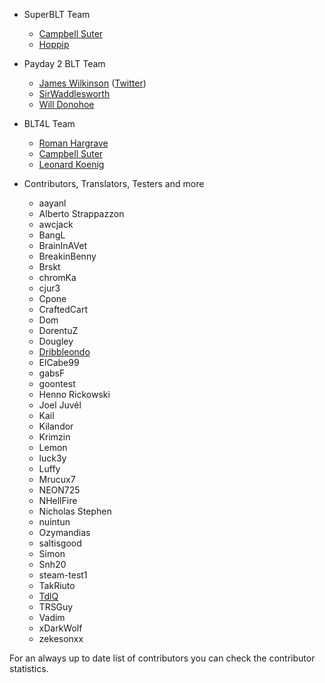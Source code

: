 -   SuperBLT Team

    -   [Campbell Suter](https://znix.xyz)
    -   [Hoppip](https://hoppip.at)

-   Payday 2 BLT Team

    -   [James Wilkinson](https://jameswilko.com/) ([Twitter](https://twitter.com/_JamesWilko))
    -   [SirWaddlesworth](https://genj.io/)
    -   [Will Donohoe](https://will.io/)

-   BLT4L Team

    -   [Roman Hargrave](https://github.com/RomanHargrave)
    -   [Campbell Suter](https://znix.xyz)
    -   [Leonard Koenig](https://github.com/LeonardKoenig)

-   Contributors, Translators, Testers and more
    -   aayanl
    -   Alberto Strappazzon
    -   awcjack
    -   BangL
    -   BrainInAVet
    -   BreakinBenny
    -   Brskt
    -   chromKa
    -   cjur3
    -   Cpone
    -   CraftedCart
    -   Dom
    -   DorentuZ
    -   Dougley
    -   [Dribbleondo](https://twitter.com/dribbleondo)
    -   ElCabe99
    -   gabsF
    -   goontest
    -   Henno Rickowski
    -   Joel Juvél
    -   Kail
    -   Kilandor
    -   Krimzin
    -   Lemon
    -   luck3y
    -   Luffy
    -   Mrucux7
    -   NEON725
    -   NHellFire
    -   Nicholas Stephen
    -   nuintun
    -   Ozymandias
    -   saltisgood
    -   Simon
    -   Snh20
    -   steam-test1
    -   TakRiuto
    -   [TdlQ](https://pd2mods.z77.fr/)
    -   TRSGuy
    -   Vadim
    -   xDarkWolf
    -   zekesonxx

For an always up to date list of contributors you can check the contributor statistics.
